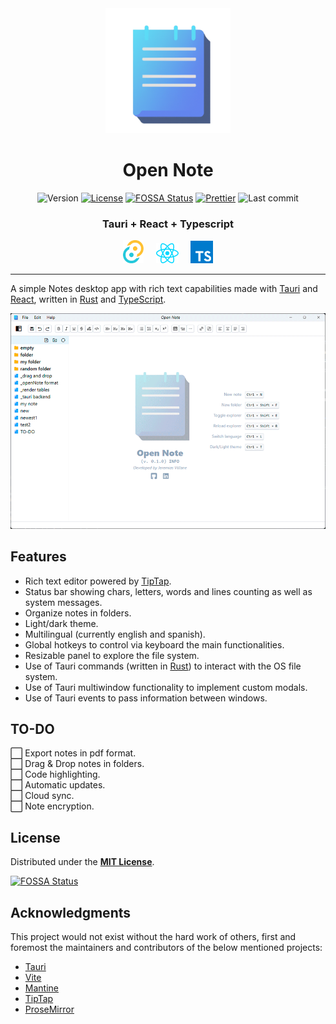 <div align="center">
<img alt="Open Note" src="./public/open-note.png" width="200" />

# Open Note

![Version](https://img.shields.io/github/package-json/v/jeremiasvillane/open-note.svg)
[![License](https://badgen.net/github/license/jeremiasvillane/open-note)](https://github.com/jeremiasvillane/open-note/blob/main/LICENSE)
[![FOSSA Status](https://app.fossa.com/api/projects/git%2Bgithub.com%2FJeremiasVillane%2Fopen-note.svg?type=shield&issueType=license)](https://app.fossa.com/projects/git%2Bgithub.com%2FJeremiasVillane%2Fopen-note?ref=badge_shield&issueType=license)
[![Prettier](https://img.shields.io/badge/code_style-prettier-ff69b4.svg)](https://github.com/prettier/prettier)
![Last commit](https://badgen.net/github/last-commit/jeremiasvillane/open-note)

### Tauri + React + Typescript

<a href="https://tauri.app/" target="_blank" rel="noopener noreferrer"><img alt="Tauri" src="./public/tauri.svg" width="33" /></a>&nbsp; &nbsp; &nbsp;<a href="https://react.dev" target="_blank" rel="noopener noreferrer"><img alt="React" src="./public/react.svg" width="36" /></a>&nbsp; &nbsp; &nbsp;<a href="https://www.typescriptlang.org/" target="_blank" rel="noopener noreferrer"><img alt="TypeScript" src="./public/typescript.svg" width="36" /></a>

</div>

---

A simple Notes desktop app with rich text capabilities made with [Tauri](https://tauri.app/) and [React](https://react.dev/), written in [Rust](https://www.rust-lang.org/) and [TypeScript](https://www.typescriptlang.org/).

<div align="center"><img src="./public/open-note-screens.gif" alt="Open Note screen capture" width="555" /></div>

## Features

- Rich text editor powered by [TipTap](https://tiptap.dev/).
- Status bar showing chars, letters, words and lines counting as well as system messages.
- Organize notes in folders.
- Light/dark theme.
- Multilingual (currently english and spanish).
- Global hotkeys to control via keyboard the main functionalities.
- Resizable panel to explore the file system.
- Use of Tauri commands (written in [Rust](https://www.rust-lang.org/)) to interact with the OS file system.
- Use of Tauri multiwindow functionality to implement custom modals.
- Use of Tauri events to pass information between windows.

## TO-DO

:white_large_square: Export notes in pdf format.<br>
:white_large_square: Drag & Drop notes in folders.<br>
:white_large_square: Code highlighting.<br>
:white_large_square: Automatic updates.<br>
:white_large_square: Cloud sync.<br>
:white_large_square: Note encryption.<br>

## License

Distributed under the [**MIT License**](LICENSE).

[![FOSSA Status](https://app.fossa.com/api/projects/git%2Bgithub.com%2FJeremiasVillane%2Fopen-note.svg?type=large&issueType=license)](https://app.fossa.com/projects/git%2Bgithub.com%2FJeremiasVillane%2Fopen-note?ref=badge_large&issueType=license)

## Acknowledgments

This project would not exist without the hard work of others, first and foremost the maintainers and contributors of the below mentioned projects:

- [Tauri](https://tauri.app/)
- [Vite](https://github.com/vitejs/vite)
- [Mantine](https://mantine.dev/)
- [TipTap](https://tiptap.dev/)
- [ProseMirror](https://github.com/ProseMirror/)

